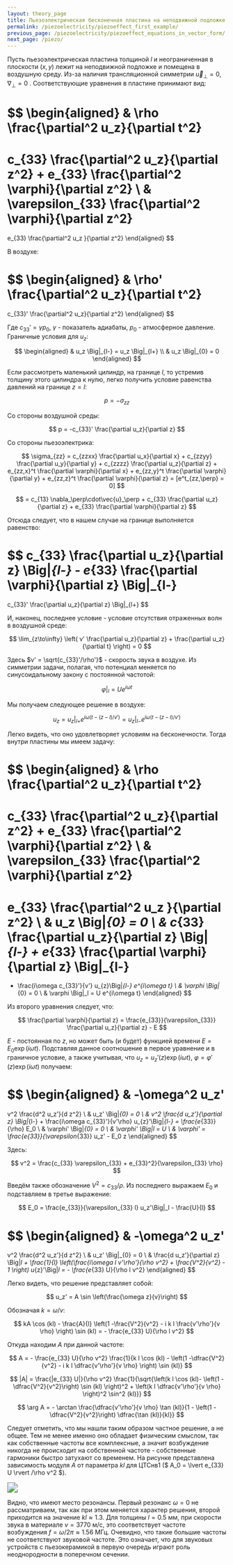 ```yaml
---
layout: theory_page
title: Пьезоэлектрическая бесконечная пластина на неподвижной подложке в воздушной среде
permalink: /piezoelectricity/piezoeffect_first_example/
previous_page: /piezoelectricity/piezoeffect_equations_in_vector_form/
next_page: /piezo/
---
```


Пусть пьезоэлектрическая пластина толщиной $l$ и неограниченная в плоскости $(x,y)$ лежит на неподвижной подложке и помещена в воздушную среду. Из-за наличия трансляционной симметрии $\vec{u}_\perp = 0$, $\nabla_\perp = 0$ . Соответствующие уравнения в пластине принимают вид:

$$
\begin{aligned}
&
\rho \frac{\partial^2 u_z}{\partial t^2} 
=
c_{33} \frac{\partial^2 u_z}{\partial z^2} + 
e_{33} \frac{\partial^2 \varphi}{\partial z^2}
\\
&
\varepsilon_{33} \frac{\partial^2 \varphi}{\partial z^2}
=  
e_{33} \frac{\partial^2 u_z }{\partial z^2}
\end{aligned}
$$

В воздухе:

$$
\begin{aligned}
&
\rho' \frac{\partial^2 u_z}{\partial t^2} 
=
c_{33}' \frac{\partial^2 u_z}{\partial z^2}
\end{aligned}
$$

Где $c_{33}' = \gamma p_0$, $\gamma$ - показатель адиабаты, $p_0$ - атмосферное давление. Граничные условия для $u_z$:

$$
\begin{aligned}
& u_z \Big|_{l-} = u_z \Big|_{l+} \\
& u_z \Big|_{0} = 0
\end{aligned}
$$

Если рассмотреть маленький цилиндр, на границе $l$, то устремив толщину этого цилиндра к нулю, легко получить условие равенства давлений на границе $z = l$:

$$
p = -\sigma_{zz}
$$

Со стороны воздушной среды:

$$
p = -c_{33}' \frac{\partial u_z}{\partial z}
$$

Со стороны пьезоэлектрика:

$$
\sigma_{zz} = 
c_{zzxx} \frac{\partial u_x}{\partial x} + 
c_{zzyy} \frac{\partial u_y}{\partial y} +
c_{zzzz} \frac{\partial u_z}{\partial z} +
e_{zz,x}^t \frac{\partial \varphi}{\partial x} +
e_{zz,y}^t \frac{\partial \varphi}{\partial y} +
e_{zz,z}^t \frac{\partial \varphi}{\partial z} = [e^t_{zz,\perp} = 0]
$$

$$
= c_{13} \nabla_\perp\cdot\vec{u}_\perp +
c_{33} \frac{\partial u_z}{\partial z} +
e_{33} \frac{\partial \varphi}{\partial z}
$$

Отсюда следует, что в нашем случае на границе выполняется равенство:

$$
c_{33} \frac{\partial u_z}{\partial z} \Big|_{l-} -
e_{33} \frac{\partial \varphi}{\partial z} \Big|_{l-}
=
c_{33}' \frac{\partial u_z}{\partial z} \Big|_{l+}
$$

И, наконец, последнее условие - условие отсутствия отраженных волн в воздушной среде:

$$
\lim_{z\to\infty} \left( v' \frac{\partial u_z}{\partial z} + \frac{\partial u_z}{\partial t} \right) = 0
$$

Здесь $v' = \sqrt{c_{33}'/\rho'}$ - скорость звука в воздухе. Из симметрии задачи, полагая, что потенциал меняется по синусоидальному закону с постоянной частотой:

$$
\varphi \Big|_l= U e^{i\omega t}
$$

Мы получаем следующее решение в воздухе:

$$
u_z = u_{z}\Big|_{l+} e^{i\omega (t - (z- l)/v')} = u_{z}\Big|_{l-} e^{i\omega (t - (z- l)/v')}
$$

Легко видеть, что оно удовлетворяет условиям на бесконечности. Тогда внутри пластины мы имеем задачу:

$$
\begin{aligned}
&
\rho \frac{\partial^2 u_z}{\partial t^2} 
=
c_{33} \frac{\partial^2 u_z}{\partial z^2} + 
e_{33} \frac{\partial^2 \varphi}{\partial z^2}
\\
&
\varepsilon_{33} \frac{\partial^2 \varphi}{\partial z^2}
=  
e_{33} \frac{\partial^2 u_z }{\partial z^2}
\\
& u_z \Big|_{0} = 0 \\
& c_{33} \frac{\partial u_z}{\partial z} \Big|_{l-} +
e_{33} \frac{\partial \varphi}{\partial z} \Big|_{l-}
=
- \frac{i\omega c_{33}'}{v'} u_{z}\Big|_{l-} e^{i\omega t} \\
& \varphi \Big|_{0} = 0 \\
& \varphi \Big|_l = U e^{i\omega t}
\end{aligned}
$$

Из второго уравнения следует, что:

$$
\frac{\partial \varphi}{\partial z} = \frac{e_{33}}{\varepsilon_{33}} \frac{\partial u_z}{\partial z} - E
$$

$E$ - постоянная по $z$, но может быть (и будет) функцией времени $E = E_0 \exp (i\omega t)$. Подставляя данное соотношение в первое уравнение и в граничное условие, а также учитывая, что $u_z = u_z'(z) \exp (i\omega t)$,  $\varphi = \varphi'(z) \exp (i\omega t)$ получаем:

$$
\begin{aligned}
&
-\omega^2 u_z'
=
v^2 \frac{d^2 u_z'}{d z^2}
\\
& u_z' \Big|_{0} = 0 \\
& v^2 \frac{d u_z'}{\partial z} \Big|_{l-} + \frac{i\omega c_{33}'}{v'\rho} u_{z}'\Big|_{l-}
= \frac{e_{33}}{\rho} E_0 \\
& \varphi' \Big|_{0} = 0 \\
& \varphi' \Big|_l = U \\
& \varphi' = \frac{e_{33}}{\varepsilon_{33}} u_z' - E_0 z
\end{aligned}
$$

Здесь:

$$
v^2 = \frac{c_{33} \varepsilon_{33} + e_{33}^2}{\varepsilon_{33} \rho}
$$

Введём также обозначение $V^2 = c_{33}/\rho$. Из последнего выражаем $E_0$ и подставляем в третье выражение:

$$
E_0 = \frac{e_{33}}{\varepsilon_{33} l} u_z'\Big|_l - \frac{U}{l}
$$

$$
\begin{aligned}
&
-\omega^2 u_z'
=
v^2 \frac{d^2 u_z'}{d z^2}
\\
& u_z' \Big|_{0} = 0 \\
& \frac{d u_z'}{\partial z} \Big|_l + \frac{1}{l} \left(\frac{i\omega l v'\rho'}{\rho v^2} + \frac{V^2}{v^2} - 1 \right) u_{z}'\Big|_l
=  - \frac{e_{33} U}{\rho l v^2} 
\end{aligned}
$$

Легко видеть, что решение представляет собой:

$$
u_z' = A \sin \left(\frac{\omega z}{v}\right)
$$

Обозначая $k = \omega/v$:

$$
kA \cos (kl) - \frac{A}{l} \left(1 -\frac{V^2}{v^2} - i k l \frac{v'\rho'}{v \rho} \right) \sin (kl) = - \frac{e_{33} U}{\rho l v^2} 
$$

Откуда находим $A$ при данной частоте:

$$
A = - \frac{e_{33} U}{\rho v^2} \frac{1}{k l \cos (kl) - \left(1 -\dfrac{V^2}{v^2} - i k l \dfrac{v'\rho'}{v \rho} \right) \sin (kl)}
$$

$$
|A| = \frac{|e_{33} U|}{\rho v^2} \frac{1}{\sqrt{\left(k l \cos (kl)- \left(1 -\dfrac{V^2}{v^2}\right) \sin (kl) \right)^2 + \left(k l \dfrac{v'\rho'}{v \rho} \right)^2 \sin^2 (kl)}}
$$

$$
\arg A = - \arctan \frac{\dfrac{v'\rho'}{v \rho} \tan (kl)}{1 - \left(1 -\dfrac{V^2}{v^2}\right) \dfrac{\tan (kl)}{kl}}
$$

Следует отметить, что мы нашли таким образом частное решение, а не общее. Тем не менее именно оно обладает физическим смыслом, так как собственные частоты все комплексные, а значит возбуждение никогда не происходит на собственной частоте - собственные гармоники быстро затухают со временем. На рисунке представлена зависимость модуля $A$ от параметра $kl$ для ЦТСнв1 ($ A_0 = \lvert e_{33} U \rvert /\rho v^2 $). 

<img src="../../img/piezoeffect_first_example_1.png" style="zoom:150%;align: center;" />

Видно, что имеют место резонансы. Первый резонанс $\omega = 0$ не рассматриваем, так как при этом меняется характер решения, второй приходится на значение $kl \approx 1.3$. Для толщины $l = 0.5$ мм, при скорости звука в материале $v = 3770$ м/c, это соответствует частоте возбуждения $f = \omega/2\pi \approx 1.56$ МГц. Очевидно, что такие большие частоты не соответствуют звуковой частоте. Это означает, что для звуковых устройств с пьезокерамикой в первую очередь играют роль неоднородности в поперечном сечении.